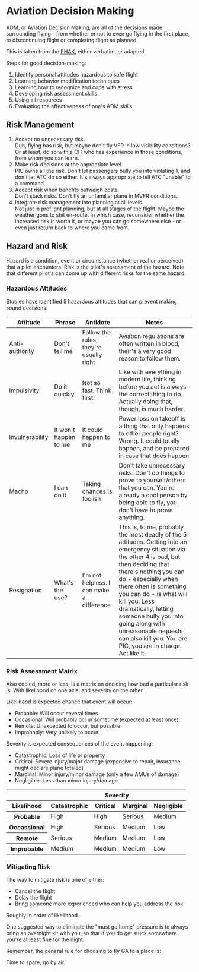 # Aviation Decision Making

ADM, or Aviation Decision Making, are all of the decisions made surrounding flying - from whether or not to even go flying in the first place, to discontinuing flight or completing flight as planned.

This is taken from the [PHAK](https://www.faa.gov/regulations_policies/handbooks_manuals/aviation/phak/), either verbatim, or adapted.

Steps for good decision-making:

1. Identify personal attitudes hazardous to safe flight
2. Learning behavior modification techniques
3. Learning how to recognize and cope with stress
4. Developing risk assessment skills
5. Using all resources
6. Evaluating the effectiveness of one's ADM skills.


## Risk Management

1. Accept no unnecessary risk.  
   Duh, flying has risk, but maybe don't fly VFR in low visibility conditions? Or at least, do so with a CFI who has experience in those conditions, from whom you can learn.
2. Make risk decisions at the appropriate level.  
   PIC owns all the risk. Don't let passengers bully you into violating 1, and don't let ATC do so either. It's always appropriate to tell ATC "unable" to a command.
3. Accept risk when benefits outweigh costs.  
   Don't stack risks. Don't fly an unfamiliar plane in MVFR conditions.
4. Integrate risk management into planning at all levels.  
   Not just in preflight planning, but at all stages of the flight. Maybe the weather goes to shit en-route. In which case, reconsider whether the increased risk is worth it, or maybe you can go somewhere else - or even just return back to where you came from.

## Hazard and Risk

Hazard is a condition, event or circumstance (whether real or perceived) that a pilot encounters. Risk is the pilot's assessment of the hazard. Note that different pilot's can come up with different risks for the same hazard.

### Hazardous Attitudes

Studies have identified 5 hazardous attitudes that can prevent making sound decisions:

| Attitude        | Phrase                | Antidote                                  | Notes |
| --------------- | --------------------- | ----------------------------------------- | ----- |
| Anti-authority  | Don't tell me         | Follow the rules, they're usually right   | Aviation regulations are often written in blood, their's a very good reason to follow them. |
| Impulsivity     | Do it quickly         | Not so fast. Think first.                 | Like with everything in modern life, thinking before you act is always the correct thing to do. Actually doing that, though, is much harder. |
| Invulnerability | It won't happen to me | It could happen to me                     | Power loss on takeoff is a thing that only happens to other people right? Wrong. It could totally happen, and be prepared in case that does happen |
| Macho           | I can do it           | Taking chances is foolish                 | Don't take unnecessary risks. Don't do things to prove to yourself/others that you can. You're already a cool person by being able to fly, you don't have to prove anything. |
| Resignation     | What's the use?       | I'm not helpless. I can make a difference | This is, to me, probably the most deadly of the 5 attitudes. Getting into an emergency situation via the other 4 is bad, but then deciding that there's nothing you can do - especially when there often is something you can do - is what will kill you. Less dramatically, letting someone bully you into going along with unreasonable requests can also kill you. You are PIC, you are in charge. Act like it. |

### Risk Assessment Matrix

Also copied, more or less, is a matrix on deciding how bad a particular risk is. With likelihood on one axis, and severity on the other.

Likelihood is expected chance that event will occur:

- Probable: Will occur several times
- Occasional: Will probably occur sometime (expected at least once)
- Remote: Unexpected to occur, but possible
- Improbably: Very unlikely to occur.

Severity is expected consequences of the event happening:

- Catastrophic: Loss of life or property
- Critical: Severe injury/major damage (expensive to repair, insurance might declare plane totaled)
- Marginal: Minor injury/minor damage (only a few AMUs of damage)
- Negligible: Less than minor injury/damage

<table>
    <thead>
        <tr>
            <th></th>
            <th colspan="4">Severity</th>
        </tr>
        <tr>
            <th>Likelihood</th>
            <th>Catastrophic</th>
            <th>Critical</th>
            <th>Marginal</th>
            <th>Negligible</th>
        </tr>
    </thead>
    <tbody>
        <tr>
            <th>Probable</th>
            <td class="red">High</td>
            <td class="red">High</td>
            <td class="yellow">Serious</td>
            <td class="green">Medium</td>
        </tr>
        <tr>
            <th>Occassional</th>
            <td class="red">High</td>
            <td class="yellow">Serious</td>
            <td class="green">Medium</td>
            <td>Low</td>
        </tr>
        <tr>
            <th>Remote</th>
            <td class="yellow">Serious</td>
            <td class="green">Medium</td>
            <td class="green">Medium</td>
            <td>Low</td>
        </tr>
        <tr>
            <th>Improbable</th>
            <td class="green">Medium</td>
            <td class="green">Medium</td>
            <td class="green">Medium</td>
            <td>Low</td>
        </tr>
    </tbody>
</table>

### Mitigating Risk

The way to mitigate risk is one of either:

- Cancel the flight
- Delay the flight
- Bring someone more experienced who can help you address the risk

Roughly in order of likelihood.

One suggested way to eliminate the "must go home" pressure is to always bring an overnight kit with you, so that if you do get stuck somewhere you're at least fine for the night.

Remember, the general rule for choosing to fly GA to a place is:

Time to spare, go by air.
